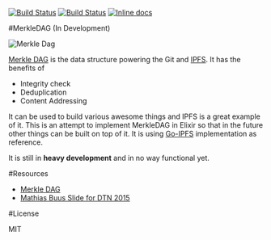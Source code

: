 
[![Build Status](https://semaphoreci.com/api/v1/projects/595207c7-bd7a-4f61-b652-6edd94336e15/455117/badge.svg)](https://semaphoreci.com/zabirauf/ex_merkle_dag--2)
[![Build Status](https://api.travis-ci.org/zabirauf/ex_merkle_dag.svg?branch=master)](https://travis-ci.org/zabirauf/ex_merkle_dag)
[![Inline docs](http://inch-ci.org/github/zabirauf/ex_merkle_dag.svg)](http://inch-ci.org/github/zabirauf/ex_merkle_dag)

#MerkleDAG (In Development)

![Merkle Dag](https://cloud.githubusercontent.com/assets/1104560/8148112/f88a3a68-1240-11e5-9216-63449f98677d.png)

[Merkle DAG](https://github.com/jbenet/random-ideas/issues/20) is the data structure powering the Git and [IPFS](http://ipfs.io).
It has the benefits of
* Integrity check
* Deduplication
* Content Addressing

It can be used to build various awesome things and IPFS is a great example of it. This is an attempt to implement MerkleDAG in Elixir so that in the future other things can be built on top of it. It is using [Go-IPFS](https://github.com/ipfs/go-ipfs) implementation as reference.

It is still in **heavy development** and in no way functional yet.

#Resources
* [Merkle DAG](https://github.com/jbenet/random-ideas/issues/20)
* [Mathias Buus Slide for DTN 2015](http://mafintosh.github.io/slides/dtn-2015/)

#License

MIT

 
